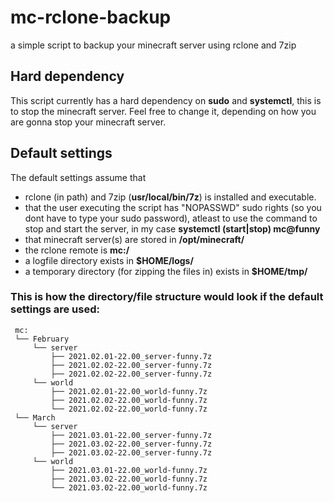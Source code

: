 # mc-rclone-backup
a simple script to backup your minecraft server using rclone and 7zip

## Hard dependency
This script currently has a hard dependency on **sudo** and **systemctl**, this is to stop the minecraft server.
Feel free to change it, depending on how you are gonna stop your minecraft server.

## Default settings
The default settings assume that 
* rclone (in path) and 7zip (**usr/local/bin/7z**) is installed and executable.
* that the user executing the script has "NOPASSWD" sudo rights (so you dont have to type your sudo password), atleast to use the command to stop and start the server, in my case **systemctl (start|stop) mc@funny**
* that minecraft server(s) are stored in **/opt/minecraft/**
* the rclone remote is **mc:/**
* a logfile directory exists in **$HOME/logs/**
* a temporary directory (for zipping the files in) exists in **$HOME/tmp/**


### This is how the directory/file structure would look if the default settings are used:
```
 mc:
 └── February
     └── server
         ├── 2021.02.01-22.00_server-funny.7z
         ├── 2021.02.02-22.00_server-funny.7z
         ├── 2021.02.02-22.00_server-funny.7z
     └── world
         ├── 2021.02.01-22.00_world-funny.7z
         ├── 2021.02.02-22.00_world-funny.7z
         └── 2021.02.02-22.00_world-funny.7z
 └── March
     └── server
         ├── 2021.03.01-22.00_server-funny.7z
         ├── 2021.03.02-22.00_server-funny.7z
         ├── 2021.03.02-22.00_server-funny.7z
     └── world
         ├── 2021.03.01-22.00_world-funny.7z
         ├── 2021.03.02-22.00_world-funny.7z
         └── 2021.03.02-22.00_world-funny.7z
```
